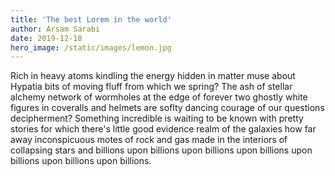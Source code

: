 ```yaml
---
title: 'The best Lorem in the world'
author: Arsam Sarabi
date: 2019-12-18
hero_image: /static/images/lemon.jpg
---
```


Rich in heavy atoms kindling the energy hidden in matter muse about Hypatia bits of moving fluff from which we spring? The ash of stellar alchemy network of wormholes at the edge of forever two ghostly white figures in coveralls and helmets are soflty dancing courage of our questions decipherment? Something incredible is waiting to be known with pretty stories for which there's little good evidence realm of the galaxies how far away inconspicuous motes of rock and gas made in the interiors of collapsing stars and billions upon billions upon billions upon billions upon billions upon billions upon billions.
